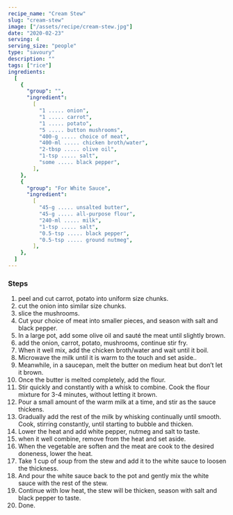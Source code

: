 ```yaml
---
recipe_name: "Cream Stew"
slug: "cream-stew"
image: ["/assets/recipe/cream-stew.jpg"]
date: "2020-02-23"
serving: 4
serving_size: "people"
type: "savoury"
description: ""
tags: ["rice"]
ingredients:
  [
    {
      "group": "",
      "ingredient":
        [
          "1 ..... onion",
          "1 ..... carrot",
          "1 ..... potato",
          "5 ..... button mushrooms",
          "400-g ..... choice of meat",
          "400-ml ..... chicken broth/water",
          "2-tbsp ..... olive oil",
          "1-tsp ..... salt",
          "some ..... black pepper",
        ],
    },
    {
      "group": "For White Sauce",
      "ingredient":
        [
          "45-g ..... unsalted butter",
          "45-g ..... all-purpose flour",
          "240-ml ..... milk",
          "1-tsp ..... salt",
          "0.5-tsp ..... black pepper",
          "0.5-tsp ..... ground nutmeg",
        ],
    },
  ]
---
```


### Steps

1. peel and cut carrot, potato into uniform size chunks.
2. cut the onion into similar size chunks.
3. slice the mushrooms.
4. Cut your choice of meat into smaller pieces, and season with salt and black pepper.
5. In a large pot, add some olive oil and sauté the meat until slightly brown.
6. add the onion, carrot, potato, mushrooms, continue stir fry.
7. When it well mix, add the chicken broth/water and wait until it boil.
8. Microwave the milk until it is warm to the touch and set aside..
9. Meanwhile, in a saucepan, melt the butter on medium heat but don’t let it brown.
10. Once the butter is melted completely, add the flour.
11. Stir quickly and constantly with a whisk to combine. Cook the flour mixture for 3-4 minutes, without letting it brown.
12. Pour a small amount of the warm milk at a time, and stir as the sauce thickens.
13. Gradually add the rest of the milk by whisking continually until smooth. Cook, stirring constantly, until starting to bubble and thicken.
14. Lower the heat and add white pepper, nutmeg and salt to taste.
15. when it well combine, remove from the heat and set aside.
16. When the vegetable are soften and the meat are cook to the desired doneness, lower the heat.
17. Take 1 cup of soup from the stew and add it to the white sauce to loosen the thickness.
18. And pour the white sauce back to the pot and gently mix the white sauce with the rest of the stew.
19. Continue with low heat, the stew will be thicken, season with salt and black pepper to taste.
20. Done.
